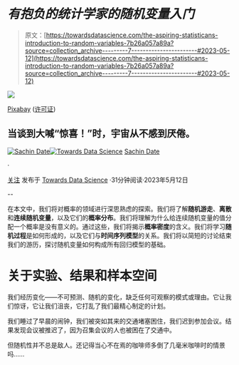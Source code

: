 # *有抱负的统计学家的随机变量入门*

> 原文：[https://towardsdatascience.com/the-aspiring-statisticans-introduction-to-random-variables-7b26a057a89a?source=collection_archive---------7-----------------------#2023-05-12](https://towardsdatascience.com/the-aspiring-statisticans-introduction-to-random-variables-7b26a057a89a?source=collection_archive---------7-----------------------#2023-05-12)

![](../Images/dcb6c0069cd80d228923f82aebc9de2f.png)

[Pixabay](https://pixabay.com/photos/candy-sweets-sugar-confectionery-1924595/) ([许可证](https://pixabay.com/service/terms/))

## 当谈到大喊“惊喜！”时，宇宙从不感到厌倦。

[](https://timeseriesreasoning.medium.com/?source=post_page-----7b26a057a89a--------------------------------)[![Sachin Date](../Images/bd023298b414caf88f79b00ef032d065.png)](https://timeseriesreasoning.medium.com/?source=post_page-----7b26a057a89a--------------------------------)[](https://towardsdatascience.com/?source=post_page-----7b26a057a89a--------------------------------)[![Towards Data Science](../Images/a6ff2676ffcc0c7aad8aaf1d79379785.png)](https://towardsdatascience.com/?source=post_page-----7b26a057a89a--------------------------------) [Sachin Date](https://timeseriesreasoning.medium.com/?source=post_page-----7b26a057a89a--------------------------------)

·

[关注](https://medium.com/m/signin?actionUrl=https%3A%2F%2Fmedium.com%2F_%2Fsubscribe%2Fuser%2Fb75b5b1730f3&operation=register&redirect=https%3A%2F%2Ftowardsdatascience.com%2Fthe-aspiring-statisticans-introduction-to-random-variables-7b26a057a89a&user=Sachin+Date&userId=b75b5b1730f3&source=post_page-b75b5b1730f3----7b26a057a89a---------------------post_header-----------) 发布于 [Towards Data Science](https://towardsdatascience.com/?source=post_page-----7b26a057a89a--------------------------------) ·31分钟阅读·2023年5月12日[](https://medium.com/m/signin?actionUrl=https%3A%2F%2Fmedium.com%2F_%2Fvote%2Ftowards-data-science%2F7b26a057a89a&operation=register&redirect=https%3A%2F%2Ftowardsdatascience.com%2Fthe-aspiring-statisticans-introduction-to-random-variables-7b26a057a89a&user=Sachin+Date&userId=b75b5b1730f3&source=-----7b26a057a89a---------------------clap_footer-----------)

--

[](https://medium.com/m/signin?actionUrl=https%3A%2F%2Fmedium.com%2F_%2Fbookmark%2Fp%2F7b26a057a89a&operation=register&redirect=https%3A%2F%2Ftowardsdatascience.com%2Fthe-aspiring-statisticans-introduction-to-random-variables-7b26a057a89a&source=-----7b26a057a89a---------------------bookmark_footer-----------)

在本文中，我们将对概率的领域进行深思熟虑的探索。我们将了解**随机游走**、**离散**和**连续随机变量**，以及它们的**概率分布**。我们将理解为什么给连续随机变量的值分配一个概率是没有意义的。通过这些，我们将揭示**概率密度**的含义。我们将学习**随机过程**是如何形成的，以及它们与**时间序列模型**的关系。我们将以简短的讨论结束我们的游历，探讨随机变量如何构成所有回归模型的基础。

# 关于实验、结果和样本空间

我们经历变化——不可预测、随机的变化，缺乏任何可观察的模式或理由。它让我们惊讶，它让我们沮丧，它打乱了我们最精心制定的计划。

我们睡过了早晨的闹钟，我们被突如其来的交通堵塞困住，我们迟到参加会议。结果发现会议被推迟了，因为召集会议的人也被困在了交通中。

但随机性并不总是敌人。还记得当心不在焉的咖啡师多倒了几毫米咖啡时的情景吗……
